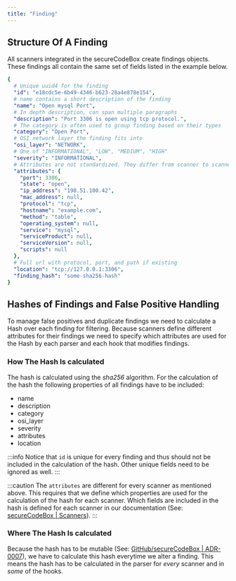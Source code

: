 ```yaml
---
title: "Finding"
---
```


## Structure Of A Finding

All scanners integrated in the secureCodeBox create findings objects.
These findings all contain the same set of fields listed in the example below.

```yaml
{
  # Unique uuid4 for the finding
  "id": "e18cdc5e-6b49-4346-b623-28a4e878e154",
  # name contains a short description of the finding
  "name": "Open mysql Port",
  # In depth description, can span multiple paragraphs
  "description": "Port 3306 is open using tcp protocol.",
  # The category is often used to group finding based on their types
  "category": "Open Port",
  # OSI network layer the finding fits into
  "osi_layer": "NETWORK",
  # One of "INFORMATIONAL", "LOW", "MEDIUM", "HIGH"
  "severity": "INFORMATIONAL",
  # Attributes are not standardized. They differ from scanner to scanner
  "attributes": {
    "port": 3306,
    "state": "open",
    "ip_address": "198.51.100.42",
    "mac_address": null,
    "protocol": "tcp",
    "hostname": "example.com",
    "method": "table",
    "operating_system": null,
    "service": "mysql",
    "serviceProduct": null,
    "serviceVersion": null,
    "scripts": null
  },
  # Full url with protocol, port, and path if existing
  "location": "tcp://127.0.0.1:3306",
  "finding_hash": "some-sha256-hash"
}
```

## Hashes of Findings and False Positive Handling

To manage false positives and duplicate findings we need to calculate a Hash over each finding for filtering.
Because scanners define different attributes for their findings we need to specify which attributes are used for the Hash by each parser and each hook that modifies findings.

### How The Hash Is calculated

The hash is calculated using the *sha256* algorithm.
For the calculation of the hash the following properties of all findings have to be included:
- name
- description
- category
- osi_layer
- severity
- attributes
- location

:::info
Notice that `id` is unique for every finding and thus should not be included in the calculation of the hash. Other unique fields need to be ignored as well.
:::

:::caution
The `attributes` are different for every scanner as mentioned above.
This requires that we define which properties are used for the calculation of the hash for each scanner.
Which fields are included in the hash is defined for each scanner in our documentation (See: [secureCodeBox | Scanners](/docs/scanners)).
:::

### Where The Hash Is calculated

Because the hash has to be mutable (See: [GitHub/secureCodeBox | ADR-0007](https://github.com/secureCodeBox/secureCodeBox/blob/main/docs/adr/adr_0007.adoc)), we have to calculate this hash everytime we alter a finding.
This means the hash has to be calculated in the parser for *every* scanner and in *some* of the hooks.

